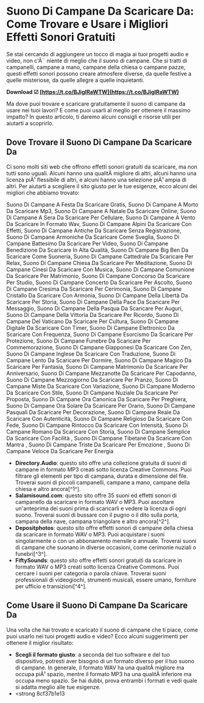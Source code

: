 #  Suono Di Campane Da Scaricare Da: Come Trovare e Usare i Migliori Effetti Sonori Gratuiti 
  
Se stai cercando di aggiungere un tocco di magia ai tuoi progetti audio e video, non c'Ã¨ niente di meglio che il suono di campane. Che si tratti di campanelli, campane a mano, campane della chiesa o campane pazze, questi effetti sonori possono creare atmosfere diverse, da quelle festive a quelle misteriose, da quelle allegre a quelle inquietanti.
 
**Download ☑ [https://t.co/BJigIRaWTW](https://t.co/BJigIRaWTW)**


  
Ma dove puoi trovare e scaricare gratuitamente il suono di campane da usare nei tuoi lavori? E come puoi usarli al meglio per ottenere il massimo impatto? In questo articolo, ti daremo alcuni consigli e risorse utili per aiutarti a scoprirlo.
  
##  Dove Trovare il Suono Di Campane Da Scaricare Da 
  
Ci sono molti siti web che offrono effetti sonori gratuiti da scaricare, ma non tutti sono uguali. Alcuni hanno una qualitÃ  migliore di altri, alcuni hanno una licenza piÃ¹ flessibile di altri, e alcuni hanno una selezione piÃ¹ ampia di altri. Per aiutarti a scegliere il sito giusto per le tue esigenze, ecco alcuni dei migliori che abbiamo trovato:
 
Suono Di Campane A Festa Da Scaricare Gratis,  Suono Di Campane A Morto Da Scaricare Mp3,  Suono Di Campane A Natale Da Scaricare Online,  Suono Di Campane A Sera Da Scaricare Per Cellulare,  Suono Di Campane A Vento Da Scaricare In Formato Wav,  Suono Di Campane Alpini Da Scaricare Con Effetti,  Suono Di Campane Antiche Da Scaricare Senza Registrazione,  Suono Di Campane Armoniche Da Scaricare Come Sveglia,  Suono Di Campane Battesimo Da Scaricare Per Video,  Suono Di Campane Benedizione Da Scaricare In Alta Qualità,  Suono Di Campane Big Ben Da Scaricare Come Suoneria,  Suono Di Campane Cattedrale Da Scaricare Per Relax,  Suono Di Campane Chiesa Da Scaricare Per Meditazione,  Suono Di Campane Cinesi Da Scaricare Con Musica,  Suono Di Campane Comunione Da Scaricare Per Matrimonio,  Suono Di Campane Concorso Da Scaricare Per Studio,  Suono Di Campane Concerto Da Scaricare Per Ascolto,  Suono Di Campane Cresima Da Scaricare Per Cerimonia,  Suono Di Campane Cristallo Da Scaricare Con Armonia,  Suono Di Campane Della Libertà Da Scaricare Per Storia,  Suono Di Campane Della Pace Da Scaricare Per Messaggio,  Suono Di Campane Della Pasqua Da Scaricare Per Auguri,  Suono Di Campane Della Vittoria Da Scaricare Per Ricordo,  Suono Di Campane Del Vaticano Da Scaricare Per Cultura,  Suono Di Campane Digitale Da Scaricare Con Timer,  Suono Di Campane Elettronico Da Scaricare Con Frequenza,  Suono Di Campane Esorcismo Da Scaricare Per Protezione,  Suono Di Campane Funebre Da Scaricare Per Commemorazione,  Suono Di Campane Giapponesi Da Scaricare Con Zen,  Suono Di Campane Inglese Da Scaricare Con Traduzione,  Suono Di Campane Lento Da Scaricare Per Dormire,  Suono Di Campane Magico Da Scaricare Per Fantasia,  Suono Di Campane Matrimonio Da Scaricare Per Anniversario,  Suono Di Campane Mezzanotte Da Scaricare Per Capodanno,  Suono Di Campane Mezzogiorno Da Scaricare Per Pranzo,  Suono Di Campane Miste Da Scaricare Con Variazione,  Suono Di Campane Moderno Da Scaricare Con Stile,  Suono Di Campane Nuziale Da Scaricare Per Proposta,  Suono Di Campane Ora Canonica Da Scaricare Per Preghiera,  Suono Di Campane Ora Solare Da Scaricare Per Orario,  Suono Di Campane Pasquali Da Scaricare Per Decorazione,  Suono Di Campane Reale Da Scaricare Con Autenticità,  Suono Di Campane Religioso Da Scaricare Con Fede,  Suono Di Campane Rintocco Da Scaricare Con Intensità,  Suono Di Campane Romano Da Scaricare Con Storia,  Suono Di Campane Semplice Da Scaricare Con Facilità ,  Suono Di Campane Tibetane Da Scaricare Con Mantra ,  Suono Di Campane Triste Da Scaricare Per Emozione ,  Suono Di Campane Veloce Da Scaricare Per Energia
  
- **Directory.Audio**: questo sito offre una collezione gratuita di suoni di campane in formato MP3 creati sotto licenza Creative Commons. Puoi filtrare gli elementi per tipo di campana, durata e dimensione del file. Troverai suoni di piccoli campanelli, campane a mano, campane della chiesa e altro ancora[^1^].
- **Salamisound.com**: questo sito offre 35 suoni ed effetti sonori di campanello da scaricare in formato WAV o MP3. Puoi ascoltare un'anteprima dei suoni prima di scaricarli e vedere la licenza di ogni suono. Troverai suoni di bussare con il pugno o il dito sulla porta, campana della nave, campana triangolare e altro ancora[^2^].
- **Depositphotos**: questo sito offre effetti sonori di campane della chiesa da scaricare in formato WAV o MP3. Puoi acquistare i suoni singolarmente o con un abbonamento mensile o annuale. Troverai suoni di campane che suonano in diverse occasioni, come cerimonie nuziali o funebri[^3^].
- **FiftySounds**: questo sito offre effetti sonori gratuiti da scaricare in formato WAV o MP3 creati sotto licenza Creative Commons. Puoi cercare i suoni per categoria o parola chiave. Troverai suoni professionali di videogiochi, strumenti musicali, essere umano, forniture per ufficio e transizioni[^4^].

##  Come Usare il Suono Di Campane Da Scaricare Da 
  
Una volta che hai trovato e scaricato il suono di campane che ti piace, come puoi usarlo nei tuoi progetti audio e video? Ecco alcuni suggerimenti per ottenere il miglior risultato:

- **Scegli il formato giusto**: a seconda del tuo software e del tuo dispositivo, potresti aver bisogno di un formato diverso per il tuo suono di campane. In generale, il formato WAV ha una qualitÃ  migliore ma occupa piÃ¹ spazio, mentre il formato MP3 ha una qualitÃ  inferiore ma occupa meno spazio. Se hai dubbi, prova entrambi i formati e vedi quale si adatta meglio alle tue esigenze.
- <strong 8cf37b1e13



